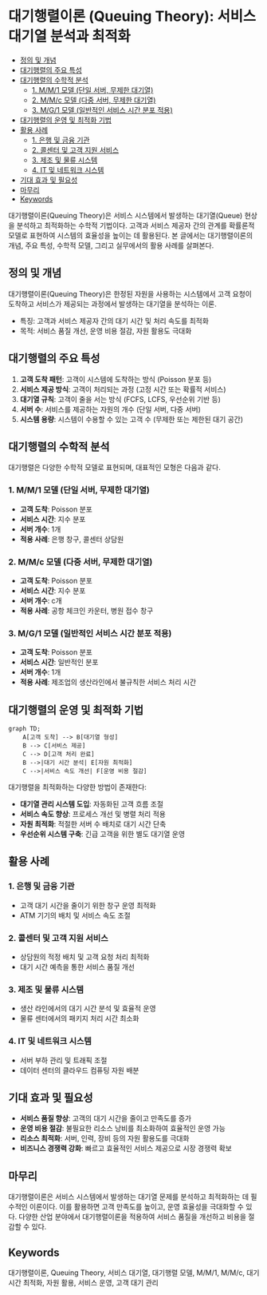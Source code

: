 # 대기행렬이론 (Queuing Theory): 서비스 대기열 분석과 최적화

<!-- mtoc-start -->

- [정의 및 개념](#정의-및-개념)
- [대기행렬의 주요 특성](#대기행렬의-주요-특성)
- [대기행렬의 수학적 분석](#대기행렬의-수학적-분석)
  - [1. M/M/1 모델 (단일 서버, 무제한 대기열)](#1-mm1-모델-단일-서버-무제한-대기열)
  - [2. M/M/c 모델 (다중 서버, 무제한 대기열)](#2-mmc-모델-다중-서버-무제한-대기열)
  - [3. M/G/1 모델 (일반적인 서비스 시간 분포 적용)](#3-mg1-모델-일반적인-서비스-시간-분포-적용)
- [대기행렬의 운영 및 최적화 기법](#대기행렬의-운영-및-최적화-기법)
- [활용 사례](#활용-사례)
  - [1. 은행 및 금융 기관](#1-은행-및-금융-기관)
  - [2. 콜센터 및 고객 지원 서비스](#2-콜센터-및-고객-지원-서비스)
  - [3. 제조 및 물류 시스템](#3-제조-및-물류-시스템)
  - [4. IT 및 네트워크 시스템](#4-it-및-네트워크-시스템)
- [기대 효과 및 필요성](#기대-효과-및-필요성)
- [마무리](#마무리)
- [Keywords](#keywords)

<!-- mtoc-end -->

대기행렬이론(Queuing Theory)은 서비스 시스템에서 발생하는 대기열(Queue) 현상을 분석하고 최적화하는 수학적 기법이다. 고객과 서비스 제공자 간의 관계를 확률론적 모델로 표현하여 시스템의 효율성을 높이는 데 활용된다. 본 글에서는 대기행렬이론의 개념, 주요 특성, 수학적 모델, 그리고 실무에서의 활용 사례를 살펴본다.

## 정의 및 개념

대기행렬이론(Queuing Theory)은 한정된 자원을 사용하는 시스템에서 고객 요청이 도착하고 서비스가 제공되는 과정에서 발생하는 대기열을 분석하는 이론.

- 특징: 고객과 서비스 제공자 간의 대기 시간 및 처리 속도를 최적화
- 목적: 서비스 품질 개선, 운영 비용 절감, 자원 활용도 극대화

## 대기행렬의 주요 특성

1. **고객 도착 패턴**: 고객이 시스템에 도착하는 방식 (Poisson 분포 등)
2. **서비스 제공 방식**: 고객이 처리되는 과정 (고정 시간 또는 확률적 서비스)
3. **대기열 규칙**: 고객이 줄을 서는 방식 (FCFS, LCFS, 우선순위 기반 등)
4. **서버 수**: 서비스를 제공하는 자원의 개수 (단일 서버, 다중 서버)
5. **시스템 용량**: 시스템이 수용할 수 있는 고객 수 (무제한 또는 제한된 대기 공간)

## 대기행렬의 수학적 분석

대기행렬은 다양한 수학적 모델로 표현되며, 대표적인 모형은 다음과 같다.

### 1. M/M/1 모델 (단일 서버, 무제한 대기열)

- **고객 도착**: Poisson 분포
- **서비스 시간**: 지수 분포
- **서버 개수**: 1개
- **적용 사례**: 은행 창구, 콜센터 상담원

### 2. M/M/c 모델 (다중 서버, 무제한 대기열)

- **고객 도착**: Poisson 분포
- **서비스 시간**: 지수 분포
- **서버 개수**: c개
- **적용 사례**: 공항 체크인 카운터, 병원 접수 창구

### 3. M/G/1 모델 (일반적인 서비스 시간 분포 적용)

- **고객 도착**: Poisson 분포
- **서비스 시간**: 일반적인 분포
- **서버 개수**: 1개
- **적용 사례**: 제조업의 생산라인에서 불규칙한 서비스 처리 시간

## 대기행렬의 운영 및 최적화 기법

```mermaid
graph TD;
    A[고객 도착] --> B[대기열 형성]
    B --> C[서비스 제공]
    C --> D[고객 처리 완료]
    B -->|대기 시간 분석| E[자원 최적화]
    C -->|서비스 속도 개선| F[운영 비용 절감]
```

대기행렬을 최적화하는 다양한 방법이 존재한다:

- **대기열 관리 시스템 도입**: 자동화된 고객 흐름 조절
- **서비스 속도 향상**: 프로세스 개선 및 병렬 처리 적용
- **자원 최적화**: 적절한 서버 수 배치로 대기 시간 단축
- **우선순위 시스템 구축**: 긴급 고객을 위한 별도 대기열 운영

## 활용 사례

### 1. 은행 및 금융 기관

- 고객 대기 시간을 줄이기 위한 창구 운영 최적화
- ATM 기기의 배치 및 서비스 속도 조절

### 2. 콜센터 및 고객 지원 서비스

- 상담원의 적정 배치 및 고객 요청 처리 최적화
- 대기 시간 예측을 통한 서비스 품질 개선

### 3. 제조 및 물류 시스템

- 생산 라인에서의 대기 시간 분석 및 효율적 운영
- 물류 센터에서의 패키지 처리 시간 최소화

### 4. IT 및 네트워크 시스템

- 서버 부하 관리 및 트래픽 조절
- 데이터 센터의 클라우드 컴퓨팅 자원 배분

## 기대 효과 및 필요성

- **서비스 품질 향상**: 고객의 대기 시간을 줄이고 만족도를 증가
- **운영 비용 절감**: 불필요한 리소스 낭비를 최소화하여 효율적인 운영 가능
- **리소스 최적화**: 서버, 인력, 장비 등의 자원 활용도를 극대화
- **비즈니스 경쟁력 강화**: 빠르고 효율적인 서비스 제공으로 시장 경쟁력 확보

## 마무리

대기행렬이론은 서비스 시스템에서 발생하는 대기열 문제를 분석하고 최적화하는 데 필수적인 이론이다. 이를 활용하면 고객 만족도를 높이고, 운영 효율성을 극대화할 수 있다. 다양한 산업 분야에서 대기행렬이론을 적용하여 서비스 품질을 개선하고 비용을 절감할 수 있다.

## Keywords

대기행렬이론, Queuing Theory, 서비스 대기열, 대기행렬 모델, M/M/1, M/M/c, 대기시간 최적화, 자원 활용, 서비스 운영, 고객 대기 관리
